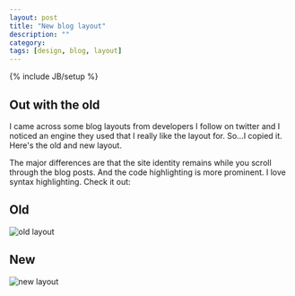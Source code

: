 ```yaml
---
layout: post
title: "New blog layout"
description: ""
category: 
tags: [design, blog, layout]
---
```

{% include JB/setup %}

## Out with the old

I came across some blog layouts from developers I follow on twitter and I noticed an engine they used that I really like the layout for. So...I copied it. Here's the old and new layout.

The major differences are that the site identity remains while you scroll through the blog posts. And the code highlighting is more prominent. I love syntax highlighting. Check it out:

## Old

![old layout](http://design48.net/i/blog-layout-old.png)

## New

![new layout](http://design48.net/i/blog-layout-new.png)
